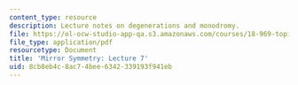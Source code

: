 ```yaml
---
content_type: resource
description: Lecture notes on degenerations and monodromy.
file: https://ol-ocw-studio-app-qa.s3.amazonaws.com/courses/18-969-topics-in-geometry-mirror-symmetry-spring-2009/8cb8eb4c8ac74bee6342339193f941eb_MIT18_969s09_lec07.pdf
file_type: application/pdf
resourcetype: Document
title: 'Mirror Symmetry: Lecture 7'
uid: 8cb8eb4c-8ac7-4bee-6342-339193f941eb
---
```

